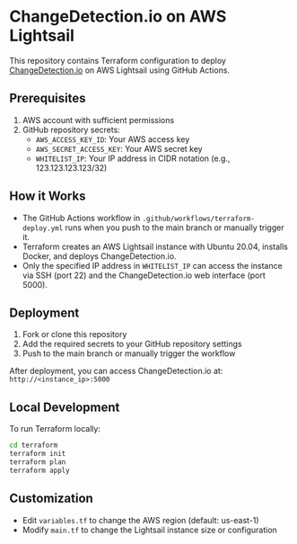 # ChangeDetection.io on AWS Lightsail

This repository contains Terraform configuration to deploy [ChangeDetection.io](https://github.com/dgtlmoon/changedetection.io) on AWS Lightsail using GitHub Actions.

## Prerequisites

1. AWS account with sufficient permissions
2. GitHub repository secrets:
   - `AWS_ACCESS_KEY_ID`: Your AWS access key
   - `AWS_SECRET_ACCESS_KEY`: Your AWS secret key
   - `WHITELIST_IP`: Your IP address in CIDR notation (e.g., 123.123.123.123/32)

## How it Works

- The GitHub Actions workflow in `.github/workflows/terraform-deploy.yml` runs when you push to the main branch or manually trigger it.
- Terraform creates an AWS Lightsail instance with Ubuntu 20.04, installs Docker, and deploys ChangeDetection.io.
- Only the specified IP address in `WHITELIST_IP` can access the instance via SSH (port 22) and the ChangeDetection.io web interface (port 5000).

## Deployment

1. Fork or clone this repository
2. Add the required secrets to your GitHub repository settings
3. Push to the main branch or manually trigger the workflow

After deployment, you can access ChangeDetection.io at: `http://<instance_ip>:5000`

## Local Development

To run Terraform locally:

```bash
cd terraform
terraform init
terraform plan
terraform apply
```

## Customization

- Edit `variables.tf` to change the AWS region (default: us-east-1)
- Modify `main.tf` to change the Lightsail instance size or configuration